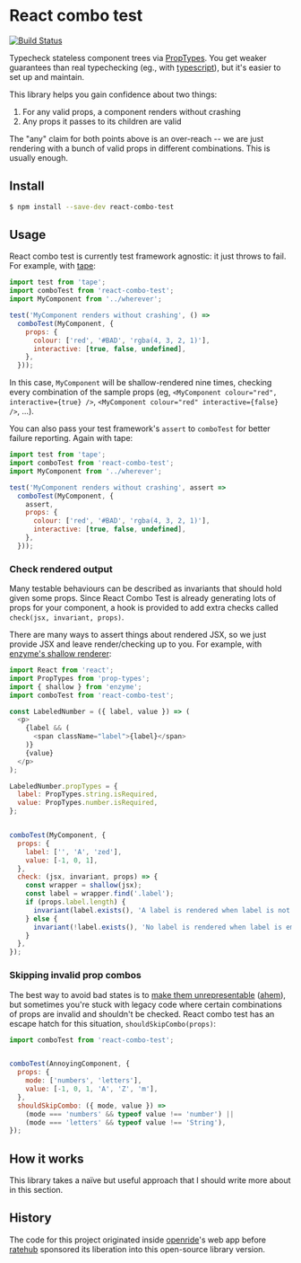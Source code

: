 # React combo test

[![Build Status](https://travis-ci.org/ratehub/react-combo-test.svg?branch=master)](https://travis-ci.org/ratehub/react-combo-test)

Typecheck stateless component trees via [PropTypes](https://github.com/facebook/prop-types). You get weaker guarantees than real typechecking (eg., with [typescript](https://github.com/Microsoft/TypeScript-React-Starter#creating-a-component)), but it's easier to set up and maintain.

This library helps you gain confidence about two things:

1. For any valid props, a component renders without crashing
2. Any props it passes to its children are valid

The "any" claim for both points above is an over-reach -- we are just rendering with a bunch of valid props in different combinations. This is usually enough.

## Install

```bash
$ npm install --save-dev react-combo-test
```

## Usage

React combo test is currently test framework agnostic: it just throws to fail. For example, with [tape](https://github.com/substack/tape):

```js
import test from 'tape';
import comboTest from 'react-combo-test';
import MyComponent from '../wherever';

test('MyComponent renders without crashing', () =>
  comboTest(MyComponent, {
    props: {
      colour: ['red', '#BAD', 'rgba(4, 3, 2, 1)'],
      interactive: [true, false, undefined],
    },
  }));
```

In this case, `MyComponent` will be shallow-rendered nine times, checking every combination of the sample props (eg, `<MyComponent colour="red", interactive={true} />`, `<MyComponent colour="red" interactive={false} />`, ...).

You can also pass your test framework's `assert` to `comboTest` for better failure reporting. Again with tape:

```js
import test from 'tape';
import comboTest from 'react-combo-test';
import MyComponent from '../wherever';

test('MyComponent renders without crashing', assert =>
  comboTest(MyComponent, {
    assert,
    props: {
      colour: ['red', '#BAD', 'rgba(4, 3, 2, 1)'],
      interactive: [true, false, undefined],
    },
  }));
```


### Check rendered output

Many testable behaviours can be described as invariants that should hold given some props. Since React Combo Test is already generating lots of props for your component, a hook is provided to add extra checks called `check(jsx, invariant, props)`.

There are many ways to assert things about rendered JSX, so we just provide JSX and leave render/checking up to you. For example, with [enzyme's shallow renderer](http://airbnb.io/enzyme/docs/api/shallow.html):

```js
import React from 'react';
import PropTypes from 'prop-types';
import { shallow } from 'enzyme';
import comboTest from 'react-combo-test';

const LabeledNumber = ({ label, value }) => (
  <p>
    {label && (
      <span className="label">{label}</span>
    )}
    {value}
  </p>
);

LabeledNumber.propTypes = {
  label: PropTypes.string.isRequired,
  value: PropTypes.number.isRequired,
};


comboTest(MyComponent, {
  props: {
    label: ['', 'A', 'zed'],
    value: [-1, 0, 1],
  },
  check: (jsx, invariant, props) => {
    const wrapper = shallow(jsx);
    const label = wrapper.find('.label');
    if (props.label.length) {
      invariant(label.exists(), 'A label is rendered when label is not empty');
    } else {
      invariant(!label.exists(), 'No label is rendered when label is empty');
    }
  },
});
```


### Skipping invalid prop combos

The best way to avoid bad states is to [make them unrepresentable](https://blogs.janestreet.com/effective-ml-revisited/) ([ahem](https://www.npmjs.com/package/results)), but sometimes you're stuck with legacy code where certain combinations of props are invalid and shouldn't be checked. React combo test has an escape hatch for this situation, `shouldSkipCombo(props)`:

```js
import comboTest from 'react-combo-test';


comboTest(AnnoyingComponent, {
  props: {
    mode: ['numbers', 'letters'],
    value: [-1, 0, 1, 'A', 'Z', 'm'],
  },
  shouldSkipCombo: ({ mode, value }) =>
    (mode === 'numbers' && typeof value !== 'number') ||
    (mode === 'letters' && typeof value !== 'String'),
});
```


## How it works

This library takes a naïve but useful approach that I should write more about in this section.

## History

The code for this project originated inside [openride](https://openride.co)'s web app before [ratehub](https://ratehub.ca) sponsored its liberation into this open-source library version.
